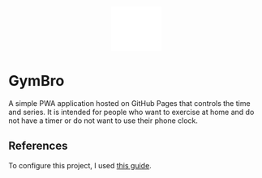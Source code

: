 <p align="center">
  <img src="assets/icons/logo-only-white.png" width="100px" /> 
</p>

# GymBro

A simple PWA application hosted on GitHub Pages that controls the time and series. It is intended for people who want to exercise at home and do not have a timer or do not want to use their phone clock.

## References
To configure this project, I used [this guide](https://christianheilmann.com/2022/01/13/turning-a-github-page-into-a-progressive-web-app/).